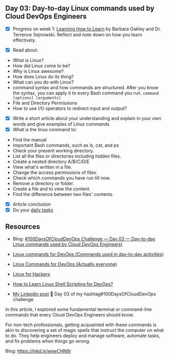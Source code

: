 ## Day 03: Day-to-day Linux commands used by Cloud DevOps Engineers

- [x] Progress on week 1: [Learning How to Learn](https://www.coursera.org/learn/learning-how-to-learn) by Barbara Oakley and Dr. Terrence Sejnowski. Reflect and note down on how you learn effectively.
      
- [x] Read about:
- What is Linux?
- How did Linux come to be?
- Why is Linux awesome?
- How does Linux do its thing?
- What can you do with Linux?
- command syntax and how commands are structured. After you know the syntax, you can apply it to every Bash command you run.
`command [options] [arguments]`
- File and Directory Permissions
- How to use I/O operators to redirect input and output?
- [x] Write a short article about your understanding and explain in your own words and give examples of Linux commands
- [x] What is the linux command to:
- Find the manual
- important Bash commands, such as ls, cat, and ps
- Check your present working directory.
- List all the files or directories including hidden files.
- Create a nested directory A/B/C/D/E
- View what's written in a file.
- Change the access permissions of files.
- Check which commands you have run till now.
- Remove a directory or folder.
- Create a file and to view the content.
- Find the difference between two files' contents.
- [x] Article conclusion
- [x] Do your [daily tasks](https://github.com/agcdtmr/100DaysOfCloudDevOps/blob/main/README.md#do-the-work-work-work-work)

## Resources


- Blog: [#100DaysOfCloudDevOps Challenge — Day 03 — Day-to-day Linux commands used by Cloud DevOps Engineers)](https://anj.hashnode.dev/100daysofclouddevops-challenge-day-03-day-to-day-linux-commands-used-by-cloud-devops-engineers)
- [Linux commands for DevOps (Commands used in day-to-day activities)](https://www.linkedin.com/pulse/linux-commands-devops-used-day-to-day-activit-chetan-/)
- [Linux Commands for DevOps (Actually everyone)](https://github.com/MichaelCade/90DaysOfDevOps/blob/main/2022/Days/day15.md)
- [Linux for Hackers](https://www.youtube.com/watch?v=VbEx7B_PTOE)
- [How to Learn Linux Shell Scripting for DevOps?](https://devopscube.com/linux-shell-scripting-for-devops/)

- [My Linkedin post](https://www.linkedin.com/feed/update/urn:li:activity:7180935345360797696/)
🎉 Day 03 of my hashtag#100DaysOfCloudDevOps challenge

In this article, I explored some fundamental terminal or command-line commands that every Cloud DevOps Engineers should know.

For non-tech professionals, getting acquainted with these commands is akin to discovering a set of magic spells that instruct the computer on what to do. They help engineers deploy and manage software, automate tasks, and fix problems when things go wrong.

Blog: https://lnkd.in/eewCHN9r
